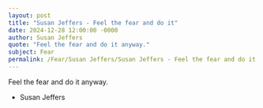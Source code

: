 ```yaml
---
layout: post
title: "Susan Jeffers - Feel the fear and do it"
date: 2024-12-28 12:00:00 -0000
author: Susan Jeffers
quote: "Feel the fear and do it anyway."
subject: Fear
permalink: /Fear/Susan Jeffers/Susan Jeffers - Feel the fear and do it
---
```


Feel the fear and do it anyway.

- Susan Jeffers
